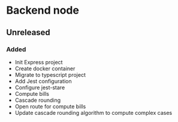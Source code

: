 # Backend node

## Unreleased

### Added

* Init Express project
* Create docker container
* Migrate to typescript project
* Add Jest configuration
* Configure jest-stare
* Compute bills
* Cascade rounding
* Open route for compute bills
* Update cascade rounding algorithm to compute complex cases